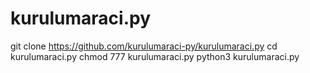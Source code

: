 # kurulumaraci.py
git clone https://github.com/kurulumaraci-py/kurulumaraci.py 
cd kurulumaraci.py 
chmod 777 kurulumaraci.py 
python3 kurulumaraci.py
